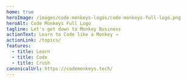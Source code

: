 ```yaml
---
home: true
heroImage: /images/code-monkeys-logos/code-monkeys-full-logo.png
heroAlt: Code Monkeys Full Logo
tagline: Let's get down to Monkey Business
actionText: Learn to Code like a Monkey →
actionLink: /topics/
features:
  - title: Learn
  - title: Code
  - title: Crush
canonicalUrl: https://codemonkeys.tech/
---
```


